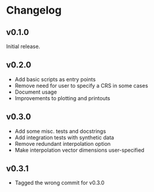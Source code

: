 # Changelog

## v0.1.0
Initial release.

## v0.2.0
- Add basic scripts as entry points
- Remove need for user to specify a CRS in some cases
- Document usage
- Improvements to plotting and printouts

## v0.3.0
- Add some misc. tests and docstrings
- Add integration tests with synthetic data
- Remove redundant interpolation option
- Make interpolation vector dimensions user-specified

## v0.3.1
- Tagged the wrong commit for v0.3.0
